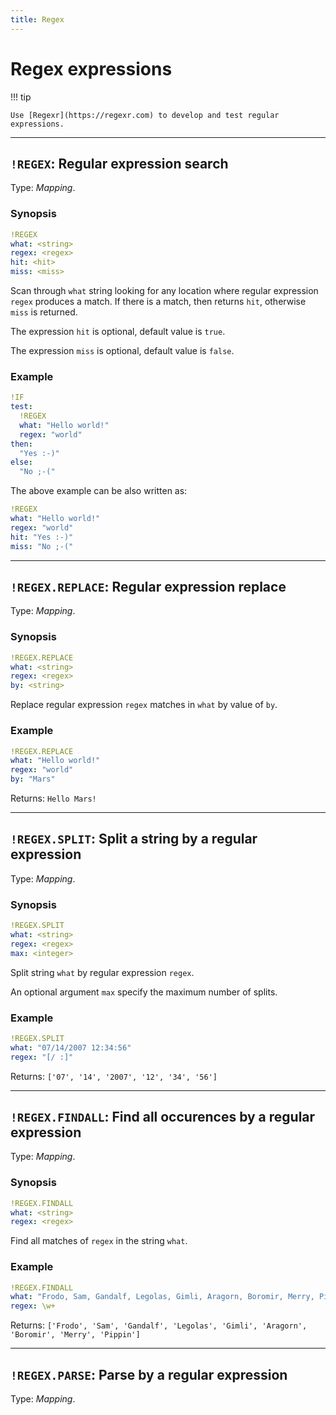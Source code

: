 ```yaml
---
title: Regex
---
```


# Regex expressions


!!! tip

    Use [Regexr](https://regexr.com) to develop and test regular expressions.

--- 

## `!REGEX`: Regular expression search  

Type: _Mapping_.

### Synopsis

```yaml
!REGEX
what: <string>
regex: <regex>
hit: <hit>
miss: <miss>
```

Scan through `what` string looking for any location where regular expression `regex` produces a match.
If there is a match, then returns `hit`, otherwise `miss` is returned.
  
The expression `hit` is optional, default value is `true`.
  
The expression `miss` is optional, default value is `false`.


### Example

```yaml
!IF
test:
  !REGEX
  what: "Hello world!"
  regex: "world"
then:
  "Yes :-)"
else:
  "No ;-("
```

The above example can be also written as:
  
```yaml
!REGEX
what: "Hello world!"
regex: "world"
hit: "Yes :-)"
miss: "No ;-("
```

--- 

## `!REGEX.REPLACE`: Regular expression replace  

Type: _Mapping_.

### Synopsis

```yaml
!REGEX.REPLACE
what: <string>
regex: <regex>
by: <string>
```

Replace regular expression `regex` matches in `what` by value of `by`.


### Example

```yaml
!REGEX.REPLACE
what: "Hello world!"
regex: "world"
by: "Mars"
```

Returns: `Hello Mars!`

--- 

## `!REGEX.SPLIT`: Split a string by a regular expression  

Type: _Mapping_.

### Synopsis

```yaml
!REGEX.SPLIT
what: <string>
regex: <regex>
max: <integer>
```

Split string `what` by regular expression `regex`.

An optional argument `max` specify the maximum number of splits.


### Example

```yaml
!REGEX.SPLIT
what: "07/14/2007 12:34:56"
regex: "[/ :]"
```

Returns: `['07', '14', '2007', '12', '34', '56']`

--- 

## `!REGEX.FINDALL`: Find all occurences by a regular expression  

Type: _Mapping_.

### Synopsis

```yaml
!REGEX.FINDALL
what: <string>
regex: <regex>
```

Find all matches of `regex` in the string `what`.

### Example

```yaml
!REGEX.FINDALL
what: "Frodo, Sam, Gandalf, Legolas, Gimli, Aragorn, Boromir, Merry, Pippin"
regex: \w+
```

Returns: `['Frodo', 'Sam', 'Gandalf', 'Legolas', 'Gimli', 'Aragorn', 'Boromir', 'Merry', 'Pippin']`

---

## `!REGEX.PARSE`: Parse by a regular expression 

Type: _Mapping_.

